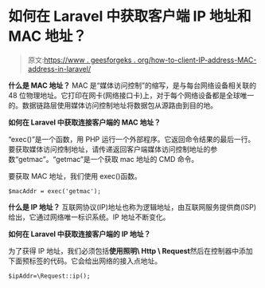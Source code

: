 # 如何在 Laravel 中获取客户端 IP 地址和 MAC 地址？

> 原文:[https://www . geesforgeks . org/how-to-client-IP-address-MAC-address-in-laravel/](https://www.geeksforgeeks.org/how-to-get-client-ip-address-and-mac-address-in-laravel/)

**什么是 MAC 地址？**
MAC 是“媒体访问控制”的缩写，是与每台网络设备相关联的 48 位物理地址。它打印在网卡(网络接口卡)上，对于每个网络设备都是全球唯一的。数据链路层使用媒体访问控制地址将数据包从源路由到目的地。

**如何在 Laravel 中获取连接客户端的 MAC 地址？**

“exec()”是一个函数，用 PHP 运行一个外部程序。它返回命令结果的最后一行。要获取媒体访问控制地址，请传递返回客户端媒体访问控制地址的参数“getmac”。“getmac”是一个获取 mac 地址的 CMD 命令。

要获取 MAC 地址，我们使用 exec()函数。

```
$macAddr = exec('getmac');
```

**什么是 IP 地址？**
互联网协议(IP)地址也称为逻辑地址，由互联网服务提供商(ISP)给出，它通过网络唯一标识系统。IP 地址不断变化。

**如何在 Laravel 中获取连接客户端的 IP 地址？**

为了获得 IP 地址，我们必须包括**使用照明\ Http \ Request**然后在控制器中添加下面预标签的代码。它会给出网络的接入点地址。

```
$ipAddr=\Request::ip();
```